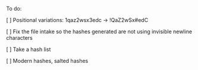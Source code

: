 To do:

[ ]  Positional variations: 1qaz2wsx3edc -> !QaZ2wSx#edC

[ ]  Fix the file intake so the hashes generated are not using invisible newline characters

[ ]  Take a hash list

[ ]  Modern hashes, salted hashes
